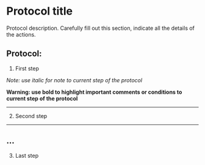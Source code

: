 Protocol title
==============

Protocol description. Carefully fill out this section, indicate all the details of the actions.

## Protocol:
1. First step

_Note: use italic for note to current step of the protocol_

**Warning: use bold to highlight important comments or conditions to current step of the protocol**

---

2. Second step

---
...
---

3. Last step